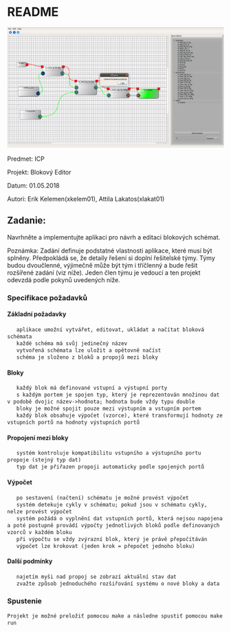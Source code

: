 # README

![Final](https://github.com/Ekelem/ICP_BlockEditor_2018/blob/master/doc/example.png)

Predmet: ICP

Projekt: Blokový Editor

Datum: 01.05.2018

Autori: Erik Kelemen(xkelem01), Attila Lakatos(xlakat01)

## Zadanie:
Navrhněte a implementujte aplikaci pro návrh a editaci blokových schémat.

Poznámka: Zadání definuje podstatné vlastnosti aplikace, které musí být splněny. Předpokládá se, že detaily řešení si doplní řešitelské týmy.
Týmy budou dvoučlenné, výjimečně může být tým i tříčlenný a bude řešit rozšířené zadání (viz níže). Jeden člen týmu je vedoucí a ten projekt odevzdá podle pokynů uvedených níže.

### Specifikace požadavků

#### Základní požadavky
       aplikace umožní vytvářet, editovat, ukládat a načítat bloková schémata
       každé schéma má svůj jedinečný název
       vytvořená schémata lze uložit a opětovně načíst
       schéma je složeno z bloků a propojů mezi bloky
#### Bloky
       každý blok má definované vstupní a výstupní porty
       s každým portem je spojen typ, který je reprezentován množinou dat v podobě dvojic název->hodnota; hodnota bude vždy typu double
       bloky je možné spojit pouze mezi výstupním a vstupním portem
       každý blok obsahuje výpočet (vzorce), které transformují hodnoty ze vstupních portů na hodnoty výstupních portů
#### Propojení mezi bloky
       systém kontroluje kompatibilitu vstupního a výstupního portu propoje (stejný typ dat)
       typ dat je přiřazen propoji automaticky podle spojených portů
#### Výpočet
       po sestavení (načtení) schématu je možné provést výpočet
       systém detekuje cykly v schématu; pokud jsou v schématu cykly, nelze provést výpočet
       systém požádá o vyplnění dat vstupních portů, která nejsou napojena a poté postupně provádí výpočty jednotlivých bloků podle definovaných vzorců v každém bloku
       při výpočtu se vždy zvýrazní blok, který je právě přepočítáván
       výpočet lze krokovat (jeden krok = přepočet jednoho bloku)
#### Další podmínky
       najetím myši nad propoj se zobrazí aktuální stav dat
       zvažte způsob jednoduchého rozšiřování systému o nové bloky a data

### Spustenie
    Projekt je možné preložiť pomocou make a následne spustiť pomocou make run
